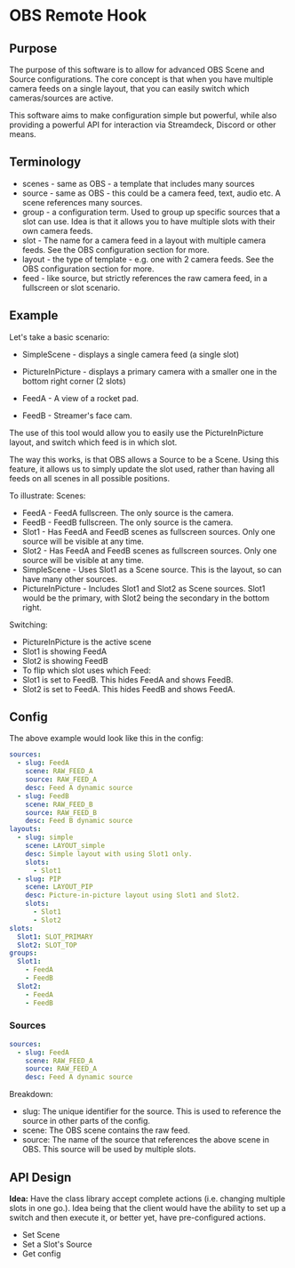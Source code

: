 # OBS Remote Hook
## Purpose
The purpose of this software is to allow for advanced OBS Scene and Source configurations. The core concept is that when you have multiple camera feeds on a single layout, that you can easily switch which cameras/sources are active.

This software aims to make configuration simple but powerful, while also providing a powerful API for interaction via Streamdeck, Discord or other means.

## Terminology
- scenes - same as OBS - a template that includes many sources
- source - same as OBS - this could be a camera feed, text, audio etc. A scene references many sources.
- group - a configuration term. Used to group up specific sources that a slot can use. Idea is that it allows you to have multiple slots with their own camera feeds.
- slot - The name for a camera feed in a layout with multiple camera feeds. See the OBS configuration section for more.
- layout - the type of template - e.g. one with 2 camera feeds. See the OBS configuration section for more.
- feed - like source, but strictly references the raw camera feed, in a fullscreen or slot scenario.

## Example
Let's take a basic scenario:
- SimpleScene - displays a single camera feed (a single slot)
- PictureInPicture - displays a primary camera with a smaller one in the bottom right corner (2 slots)

- FeedA - A view of a rocket pad.
- FeedB - Streamer's face cam.

The use of this tool would allow you to easily use the PictureInPicture layout, and switch which feed is in which slot.

The way this works, is that OBS allows a Source to be a Scene. Using this feature, it allows us to simply update the slot used, rather than having all feeds on all scenes in all possible positions.

To illustrate:
Scenes:
- FeedA - FeedA fullscreen. The only source is the camera.
- FeedB - FeedB fullscreen. The only source is the camera.
- Slot1 - Has FeedA and FeedB scenes as fullscreen sources. Only one source will be visible at any time.
- Slot2 - Has FeedA and FeedB scenes as fullscreen sources. Only one source will be visible at any time.
- SimpleScene - Uses Slot1 as a Scene source. This is the layout, so can have many other sources.
- PictureInPicture - Includes Slot1 and Slot2 as Scene sources. Slot1 would be the primary, with Slot2 being the secondary in the bottom right.

Switching:
- PictureInPicture is the active scene
- Slot1 is showing FeedA
- Slot2 is showing FeedB
- To flip which slot uses which Feed:
- Slot1 is set to FeedB. This hides FeedA and shows FeedB.
- Slot2 is set to FeedA. This hides FeedB and shows FeedA.

[//]: # (## This Software)

[//]: # (### Core)

[//]: # (- Hosted with access to OBS's WebSocket)

[//]: # (- Exposes an API for getting the OBS configuration. [Not authentication yet, using a VPN])

[//]: # ()
[//]: # ()
[//]: # (- Provides the underlying functions needed to interact with OBS, based on)

[//]: # ()
[//]: # ()
[//]: # ()
[//]: # (The core part of this software is hosted as a server, which contains a config file. You connect to this software via MQTT which, based on the config, translates into multiple commands to OBS's WebSocket.)

[//]: # ()
[//]: # (The language used is yet to be determined. I had wanted to use C#, but there doesn't appear to be an up-to-date C# Client library.)

[//]: # ()

## Config

The above example would look like this in the config:

```yaml
sources:
  - slug: FeedA
    scene: RAW_FEED_A
    source: RAW_FEED_A
    desc: Feed A dynamic source
  - slug: FeedB
    scene: RAW_FEED_B
    source: RAW_FEED_B
    desc: Feed B dynamic source
layouts:
  - slug: simple
    scene: LAYOUT_simple
    desc: Simple layout with using Slot1 only.
    slots:
      - Slot1
  - slug: PIP
    scene: LAYOUT_PIP
    desc: Picture-in-picture layout using Slot1 and Slot2.
    slots:
      - Slot1
      - Slot2
slots:
  Slot1: SLOT_PRIMARY
  Slot2: SLOT_TOP
groups:
  Slot1:
    - FeedA
    - FeedB
  Slot2:
    - FeedA
    - FeedB
```


### Sources

```yaml
sources:
  - slug: FeedA
    scene: RAW_FEED_A
    source: RAW_FEED_A
    desc: Feed A dynamic source
```


Breakdown:
- slug: The unique identifier for the source. This is used to reference the source in other parts of the config.
- scene: The OBS scene contains the raw feed.
- source: The name of the source that references the above scene in OBS. This source will be used by multiple slots.



## API Design
**Idea:** Have the class library accept complete actions (i.e. changing multiple slots in one go.). Idea being that the client would have the ability to set up a switch and then execute it, or better yet, have pre-configured actions.

- Set Scene
- Set a Slot's Source
- Get config

